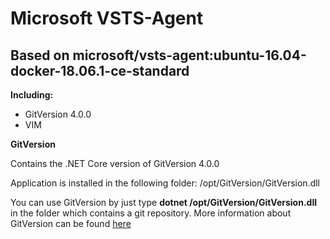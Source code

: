 # Microsoft VSTS-Agent
## Based on microsoft/vsts-agent:ubuntu-16.04-docker-18.06.1-ce-standard


**Including:**
* GitVersion 4.0.0
* VIM


**GitVersion**

Contains the .NET Core version of GitVersion 4.0.0

Application is installed in the following folder: /opt/GitVersion/GitVersion.dll

You can use GitVersion by just type **dotnet /opt/GitVersion/GitVersion.dll** in the folder which contains a git repository.
More information about GitVersion can be found [here](https://gitversion.readthedocs.io/en/latest/)
